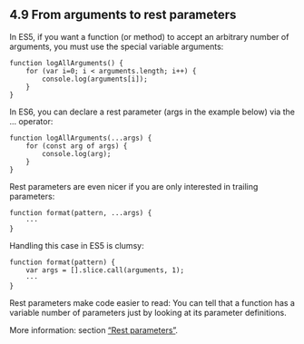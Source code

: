 <h2>4.9 From arguments to rest parameters</h2>

In ES5, if you want a function (or method) to accept an arbitrary number of arguments, you must use the special variable arguments:
```
function logAllArguments() {
    for (var i=0; i < arguments.length; i++) {
        console.log(arguments[i]);
    }
}
```
In ES6, you can declare a rest parameter (args in the example below) via the ... operator:
```
function logAllArguments(...args) {
    for (const arg of args) {
        console.log(arg);
    }
}
```
Rest parameters are even nicer if you are only interested in trailing parameters:
```
function format(pattern, ...args) {
    ···
}
```
Handling this case in ES5 is clumsy:
```
function format(pattern) {
    var args = [].slice.call(arguments, 1);
    ···
}
```
Rest parameters make code easier to read: You can tell that a function has a variable number of parameters just by looking at its parameter definitions.

More information: section [“Rest parameters”](http://exploringjs.com/es6/ch_parameter-handling.html#sec_rest-parameters).